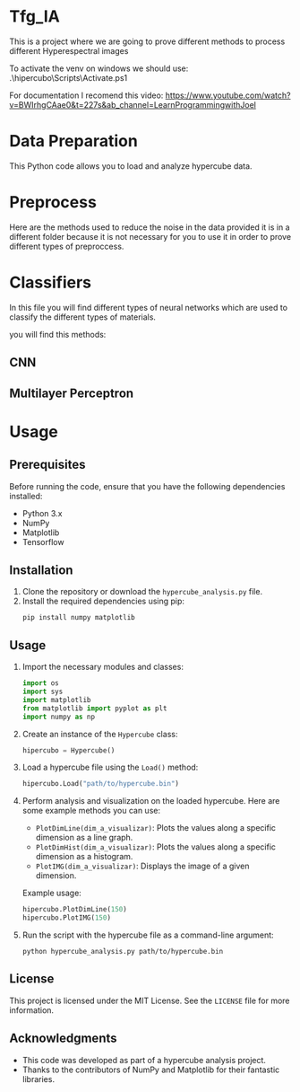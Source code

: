 # Tfg_IA

This is a project where we are going to prove different methods to process different Hyperespectral images

To activate the venv on windows we should use: 
.\hipercubo\Scripts\Activate.ps1

For documentation I recomend this video: 
https://www.youtube.com/watch?v=BWIrhgCAae0&t=227s&ab_channel=LearnProgrammingwithJoel


# Data Preparation

This Python code allows you to load and analyze hypercube data.

# Preprocess

Here are the methods used to reduce the noise in the data provided it is in a different folder because it is not necessary for you to use it in order to prove different types of preproccess.

# Classifiers

In this file you will find different types of neural networks which are used to classify the different types of materials. 

you will find this methods:

## CNN

## Multilayer Perceptron



# Usage

## Prerequisites

Before running the code, ensure that you have the following dependencies installed:

- Python 3.x
- NumPy
- Matplotlib
- Tensorflow

## Installation

1. Clone the repository or download the `hypercube_analysis.py` file.
2. Install the required dependencies using pip:
   ```
   pip install numpy matplotlib
   ```

## Usage

1. Import the necessary modules and classes:
   ```python
   import os
   import sys
   import matplotlib
   from matplotlib import pyplot as plt
   import numpy as np
   ```

2. Create an instance of the `Hypercube` class:
   ```python
   hipercubo = Hypercube()
   ```

3. Load a hypercube file using the `Load()` method:
   ```python
   hipercubo.Load("path/to/hypercube.bin")
   ```

4. Perform analysis and visualization on the loaded hypercube. Here are some example methods you can use:

   - `PlotDimLine(dim_a_visualizar)`: Plots the values along a specific dimension as a line graph.
   - `PlotDimHist(dim_a_visualizar)`: Plots the values along a specific dimension as a histogram.
   - `PlotIMG(dim_a_visualizar)`: Displays the image of a given dimension.

   Example usage:
   ```python
   hipercubo.PlotDimLine(150)
   hipercubo.PlotIMG(150)
   ```

5. Run the script with the hypercube file as a command-line argument:
   ```
   python hypercube_analysis.py path/to/hypercube.bin
   ```

## License

This project is licensed under the MIT License. See the `LICENSE` file for more information.

## Acknowledgments

- This code was developed as part of a hypercube analysis project.
- Thanks to the contributors of NumPy and Matplotlib for their fantastic libraries.